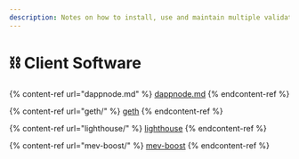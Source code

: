 ```yaml
---
description: Notes on how to install, use and maintain multiple validator clients.
---
```


# ⛓️ Client Software

{% content-ref url="dappnode.md" %}
[dappnode.md](dappnode.md)
{% endcontent-ref %}

{% content-ref url="geth/" %}
[geth](geth/)
{% endcontent-ref %}

{% content-ref url="lighthouse/" %}
[lighthouse](lighthouse/)
{% endcontent-ref %}

{% content-ref url="mev-boost/" %}
[mev-boost](mev-boost/)
{% endcontent-ref %}
